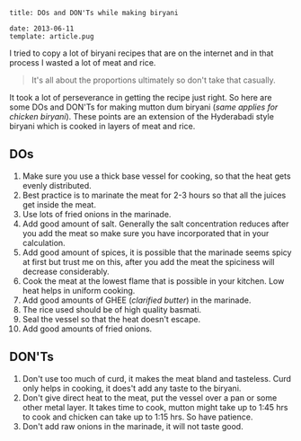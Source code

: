```metadata
title: DOs and DON'Ts while making biryani

date: 2013-06-11
template: article.pug
```

I tried to copy a lot of biryani recipes that are on the internet and in that process I wasted a lot of meat and rice.

> It's all about the proportions ultimately so don't take that casually.

It took a lot of perseverance in getting the recipe just right. So here are some DOs and DON'Ts for making mutton dum biryani (_same applies for chicken biryani_). These points are an extension of the Hyderabadi style biryani which is cooked in layers of meat and rice.

## DOs

1. Make sure you use a thick base vessel for cooking, so that the heat gets evenly distributed.
2. Best practice is to marinate the meat for 2-3 hours so that all the juices get inside the meat.
3. Use lots of fried onions in the marinade.
4. Add good amount of salt. Generally the salt concentration reduces after you add the meat so make sure you have incorporated that in your calculation.
5. Add good amount of spices, it is possible that the marinade seems spicy at first but trust me on this, after you add the meat the spiciness will decrease considerably.
6. Cook the meat at the lowest flame that is possible in your kitchen. Low heat helps in uniform cooking.
7. Add good amounts of GHEE (_clarified butter_) in the marinade.
8. The rice used should be of high quality basmati.
9. Seal the vessel so that the heat doesn't escape.
10. Add good amounts of fried onions.

## DON'Ts

1. Don't use too much of curd, it makes the meat bland and tasteless. Curd only helps in cooking, it does't add any taste to the biryani.
2. Don't give direct heat to the meat, put the vessel over a pan or some other metal layer. It takes time to cook, mutton might take up to 1:45 hrs to cook and chicken can take up to 1:15 hrs. So have patience.
3. Don't add raw onions in the marinade, it will not taste good.
